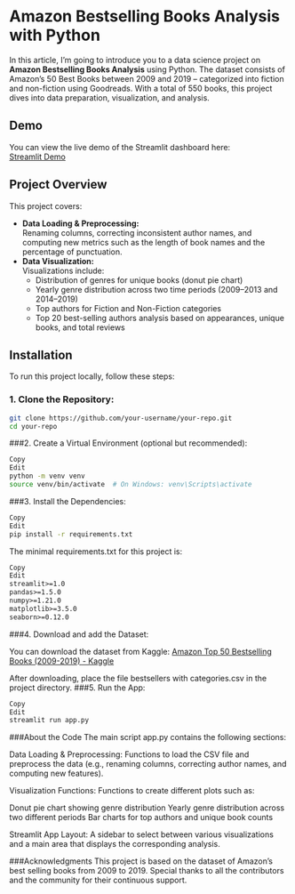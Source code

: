 # Amazon Bestselling Books Analysis with Python

In this article, I’m going to introduce you to a data science project on **Amazon Bestselling Books Analysis** using Python. The dataset consists of Amazon’s 50 Best Books between 2009 and 2019 – categorized into fiction and non-fiction using Goodreads. With a total of 550 books, this project dives into data preparation, visualization, and analysis.

## Demo

You can view the live demo of the Streamlit dashboard here:  
[Streamlit Demo](https://best-sellers-cre7gx3kmprgrcyvj9appjt.streamlit.app/)


## Project Overview

This project covers:
- **Data Loading & Preprocessing:**  
  Renaming columns, correcting inconsistent author names, and computing new metrics such as the length of book names and the percentage of punctuation.
- **Data Visualization:**  
  Visualizations include:
  - Distribution of genres for unique books (donut pie chart)
  - Yearly genre distribution across two time periods (2009–2013 and 2014–2019)
  - Top authors for Fiction and Non-Fiction categories
  - Top 20 best-selling authors analysis based on appearances, unique books, and total reviews


## Installation

To run this project locally, follow these steps:

### 1. Clone the Repository:

```bash
git clone https://github.com/your-username/your-repo.git
cd your-repo
```

###2. Create a Virtual Environment (optional but recommended):

```bash
Copy
Edit
python -m venv venv
source venv/bin/activate  # On Windows: venv\Scripts\activate
```

###3. Install the Dependencies:

```bash
Copy
Edit
pip install -r requirements.txt
```
The minimal requirements.txt for this project is:

```txt
Copy
Edit
streamlit>=1.0
pandas>=1.5.0
numpy>=1.21.0
matplotlib>=3.5.0
seaborn>=0.12.0
```

###4. Download and add the Dataset:

You can download the dataset from Kaggle:
[Amazon Top 50 Bestselling Books (2009-2019) - Kaggle](https://www.kaggle.com/sootersaalu/amazon-top-50-bestselling-books-2009-2019/download)

After downloading, place the file bestsellers with categories.csv in the project directory.
###5. Run the App:

```bash
Copy
Edit
streamlit run app.py
```

###About the Code
The main script app.py contains the following sections:

Data Loading & Preprocessing:
Functions to load the CSV file and preprocess the data (e.g., renaming columns, correcting author names, and computing new features).

Visualization Functions:
Functions to create different plots such as:

Donut pie chart showing genre distribution
Yearly genre distribution across two different periods
Bar charts for top authors and unique book counts

Streamlit App Layout:
A sidebar to select between various visualizations and a main area that displays the corresponding analysis.

###Acknowledgments
This project is based on the dataset of Amazon’s best selling books from 2009 to 2019.
Special thanks to all the contributors and the community for their continuous support.
